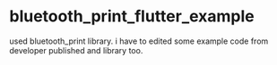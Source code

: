 # bluetooth_print_flutter_example
used bluetooth_print library. i have to edited some example code from developer published and library too.
